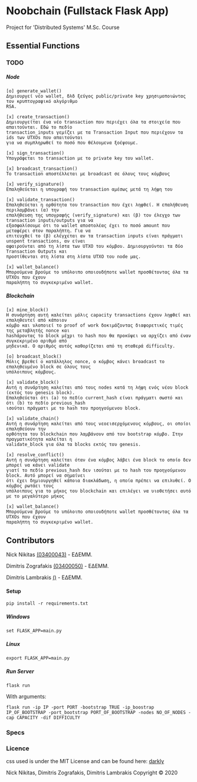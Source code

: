 # Noobchain (Fullstack Flask App)

Project for 'Distributed Systems' M.Sc. Course

## Essential Functions
### TODO

##### Node
```
[o] generate_wallet()
Δημιουργεί νέο wallet, δλδ ξεύγος public/private key χρησιμοποιώντας τον κρυπτογραφικό αλγόριθμο
RSA.

[x] create_transaction()
Δημιουργείται ένα νέο transaction που περιέχει όλα τα στοιχεία που απαιτούνται. Εδώ το πεδίο
transaction_inputs γεμίζει με τα Transaction Input που περιέχουν τα ids των UTXOs που απαιτούνται
για να συμπληρωθεί το ποσό που θέλουμενα ξοέψουμε.

[x] sign_transaction()
Υπογράφεται το transaction με το private key του wallet.

[x] broadcast_transaction()
Το transaction αποστέλλεται με broadcast σε όλους τους κόμβους

[x] verify_signature()
Επαληθεύεται η υπογραφή του transaction αμέσως μετά τη λήψη του

[x] validate_transaction()
Eπαληθεύεται η ορθότητα του transaction που έχει ληφθεί. Η επαλήθευση περιλαμβάνει (α) την
επαλήθευση της υπογραφής (verify_signature) και (β) τον έλεγχο των transaction inputs/outputs για να
εξασφαλίσουμε ότι το wallet αποστολέας έχει το ποσό amount που μεταφέρει στον παραλήπτη. Για να
επιτευχθεί το (β) ελέγχεται αν τα transaction inputs είναι πράγματι unspent transactions, αν είναι
αφαιρούνται από τη λίστα των UTXO του κόμβου. Δημιουργούνται τα δύο Transaction Outputs και
προστίθενται στη λίστα στη λίστα UTXO του node μας.

[x] wallet_balance()
Μπορούμενα βρούμε το υπόλοιπο οποιουδήποτε wallet προσθέτοντας όλα τα UTXOs που έχουν
παραλήπτη το συγκεκριμένο wallet.
```


##### Blockchain
```
[x] mine_block()
Η συνάρτηση αυτή καλείται μόλις capacity transactions έχουν ληφθεί και επαληθευτεί από κάποιον
κόμβο και υλοποιεί το proof of work δοκιμάζοντας διαφορετικές τιμές της μεταβλητής nonce και
hashάροντας το block μέχρι το hash που θα προκύψει να αρχίζει από έναν συγκεκριμένο αριθμό από
μηδενικά. Ο αριθμός αυτός καθορίζεται από τη σταθερά difficulty.

[o] broadcast_block()
Μόλις βρεθεί ο κατάλληλος nonce, ο κόμβος κάνει broadcast το επαληθευμένο block σε όλους τους
υπόλοιπους κόμβους.

[x] validate_block()
Αυτή η συνάρτηση καλείται από τους nodes κατά τη λήψη ενός νέου block (εκτός του genesis block).
Επαληθεύεται ότι (a) το πεδίο current_hash είναι πράγματι σωστό και ότι (b) το πεδίο previous_hash
ισούται πράγματι με το hash του προηγούμενου block.

[x] validate_chain()
Αυτή η συνάρτηση καλείται από τους νεοεισερχόμενους κόμβους, οι οποίοι επαληθεύουν την
ορθότητα του blockchain που λαμβάνουν από τον bootstrap κόμβο. Στην πραγματικότητα καλείται η
validate_block για όλα τα blocks εκτός του genesis.

[x] resolve_conflict()
Αυτή η συνάρτηση καλείται όταν ένα κόμβος λάβει ένα block το οποίο δεν μπορεί να κάνει validate
γιατί το πεδίο previous_hash δεν ισούται με το hash του προηγούμενου block. Αυτό μπορεί να σημαίνει
ότι έχει δημιουργηθεί κάποια διακλάδωση, η οποία πρέπει να επιλυθεί. Ο κόμβος ρωτάει τους
υπόλοιπους για το μήκος του blockchain και επιλέγει να υιοθετήσει αυτό με το μεγαλύτερο μήκος

[x] wallet_balance()
Μπορούμενα βρούμε το υπόλοιπο οποιουδήποτε wallet προσθέτοντας όλα τα UTXOs που έχουν
παραλήπτη το συγκεκριμένο wallet.
```

## Contributors


Nick Nikitas [(03400043)](https://github.com/nikoshet) - ΕΔΕΜΜ.

Dimitris Zografakis [(03400050)](https://github.com/dimzog) - ΕΔΕΜΜ.

Dimitris Lambrakis [()](https://github.com) - ΕΔΕΜΜ.


#### Setup 

```
pip install -r requirements.txt
```

##### Windows
```
set FLASK_APP=main.py
```

##### Linux
```
export FLASK_APP=main.py
```

##### Run Server
```
flask run
```
With arguments:
```
flask run -ip IP -port PORT -bootstrap TRUE -ip_boostrap IP_OF_BOOTSTRAP -port_bootstrap PORT_OF_BOOTSTRAP -nodes NO_OF_NODES -cap CAPACITY -dif DIFFICULTY
```

### Specs

### Licence

css used is under the MIT License and can be found here: [darkly](https://bootswatch.com/darkly/)

Nick Nikitas, Dimitris Zografakis, Dimitris Lambrakis
Copyright © 2020

